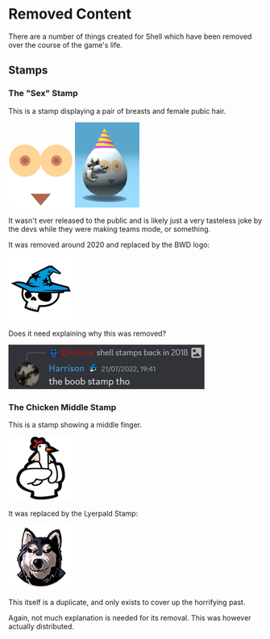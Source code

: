 # Removed Content

There are a number of things created for Shell which have been removed over the course of the game's life.

## Stamps

### The "Sex" Stamp

This is a stamp displaying a pair of breasts and female pubic hair.

![Sex Stamp](<Sex Stamp.png>)
![Sex Stamp (on egg)](<Sex Stamp (on egg).png>)

It wasn't ever released to the public and is likely just a very tasteless joke by the devs while they were making teams mode, or something.

It was removed around 2020 and replaced by the BWD logo:

![Blue Wizard Skull Stamp](<Blue Wizard Skull Stamp.png>)

Does it need explaining why this was removed?

![remarks](remarks.png)

### The Chicken Middle Stamp

This is a stamp showing a middle finger.

![Chicken Middle Stamp](<Chicken Middle Stamp.png>)

It was replaced by the Lyerpald Stamp:

![Lyerpald Stamp](<Lyerpald Stamp.png>)

This itself is a duplicate, and only exists to cover up the horrifying past.

Again, not much explanation is needed for its removal. This was however actually distributed.
